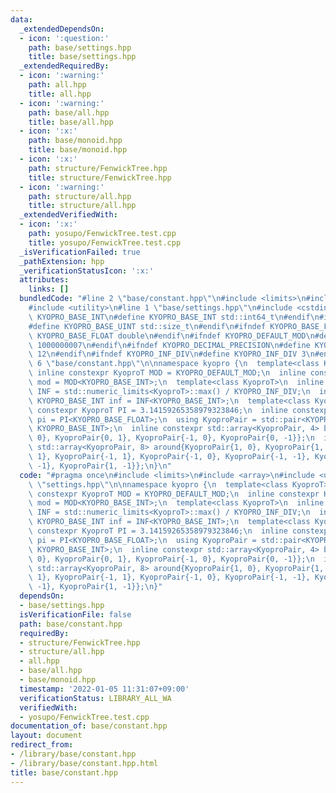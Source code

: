 ```yaml
---
data:
  _extendedDependsOn:
  - icon: ':question:'
    path: base/settings.hpp
    title: base/settings.hpp
  _extendedRequiredBy:
  - icon: ':warning:'
    path: all.hpp
    title: all.hpp
  - icon: ':warning:'
    path: base/all.hpp
    title: base/all.hpp
  - icon: ':x:'
    path: base/monoid.hpp
    title: base/monoid.hpp
  - icon: ':x:'
    path: structure/FenwickTree.hpp
    title: structure/FenwickTree.hpp
  - icon: ':warning:'
    path: structure/all.hpp
    title: structure/all.hpp
  _extendedVerifiedWith:
  - icon: ':x:'
    path: yosupo/FenwickTree.test.cpp
    title: yosupo/FenwickTree.test.cpp
  _isVerificationFailed: true
  _pathExtension: hpp
  _verificationStatusIcon: ':x:'
  attributes:
    links: []
  bundledCode: "#line 2 \"base/constant.hpp\"\n#include <limits>\n#include <array>\n\
    #include <utility>\n#line 1 \"base/settings.hpp\"\n#include <cstdint>\n#ifndef\
    \ KYOPRO_BASE_INT\n#define KYOPRO_BASE_INT std::int64_t\n#endif\n#ifndef KYOPRO_BASE_UINT\n\
    #define KYOPRO_BASE_UINT std::size_t\n#endif\n#ifndef KYOPRO_BASE_FLOAT\n#define\
    \ KYOPRO_BASE_FLOAT double\n#endif\n#ifndef KYOPRO_DEFAULT_MOD\n#define KYOPRO_DEFAULT_MOD\
    \ 1000000007\n#endif\n#ifndef KYOPRO_DECIMAL_PRECISION\n#define KYOPRO_DECIMAL_PRECISION\
    \ 12\n#endif\n#ifndef KYOPRO_INF_DIV\n#define KYOPRO_INF_DIV 3\n#endif\n#line\
    \ 6 \"base/constant.hpp\"\n\nnamespace kyopro {\n  template<class KyoproT>\n \
    \ inline constexpr KyoproT MOD = KYOPRO_DEFAULT_MOD;\n  inline constexpr KYOPRO_BASE_INT\
    \ mod = MOD<KYOPRO_BASE_INT>;\n  template<class KyoproT>\n  inline constexpr KyoproT\
    \ INF = std::numeric_limits<KyoproT>::max() / KYOPRO_INF_DIV;\n  inline constexpr\
    \ KYOPRO_BASE_INT inf = INF<KYOPRO_BASE_INT>;\n  template<class KyoproT>\n  inline\
    \ constexpr KyoproT PI = 3.14159265358979323846;\n  inline constexpr KYOPRO_BASE_FLOAT\
    \ pi = PI<KYOPRO_BASE_FLOAT>;\n  using KyoproPair = std::pair<KYOPRO_BASE_INT,\
    \ KYOPRO_BASE_INT>;\n  inline constexpr std::array<KyoproPair, 4> beside{KyoproPair{1,\
    \ 0}, KyoproPair{0, 1}, KyoproPair{-1, 0}, KyoproPair{0, -1}};\n  inline constexpr\
    \ std::array<KyoproPair, 8> around{KyoproPair{1, 0}, KyoproPair{1, 1}, KyoproPair{0,\
    \ 1}, KyoproPair{-1, 1}, KyoproPair{-1, 0}, KyoproPair{-1, -1}, KyoproPair{0,\
    \ -1}, KyoproPair{1, -1}};\n}\n"
  code: "#pragma once\n#include <limits>\n#include <array>\n#include <utility>\n#include\
    \ \"settings.hpp\"\n\nnamespace kyopro {\n  template<class KyoproT>\n  inline\
    \ constexpr KyoproT MOD = KYOPRO_DEFAULT_MOD;\n  inline constexpr KYOPRO_BASE_INT\
    \ mod = MOD<KYOPRO_BASE_INT>;\n  template<class KyoproT>\n  inline constexpr KyoproT\
    \ INF = std::numeric_limits<KyoproT>::max() / KYOPRO_INF_DIV;\n  inline constexpr\
    \ KYOPRO_BASE_INT inf = INF<KYOPRO_BASE_INT>;\n  template<class KyoproT>\n  inline\
    \ constexpr KyoproT PI = 3.14159265358979323846;\n  inline constexpr KYOPRO_BASE_FLOAT\
    \ pi = PI<KYOPRO_BASE_FLOAT>;\n  using KyoproPair = std::pair<KYOPRO_BASE_INT,\
    \ KYOPRO_BASE_INT>;\n  inline constexpr std::array<KyoproPair, 4> beside{KyoproPair{1,\
    \ 0}, KyoproPair{0, 1}, KyoproPair{-1, 0}, KyoproPair{0, -1}};\n  inline constexpr\
    \ std::array<KyoproPair, 8> around{KyoproPair{1, 0}, KyoproPair{1, 1}, KyoproPair{0,\
    \ 1}, KyoproPair{-1, 1}, KyoproPair{-1, 0}, KyoproPair{-1, -1}, KyoproPair{0,\
    \ -1}, KyoproPair{1, -1}};\n}"
  dependsOn:
  - base/settings.hpp
  isVerificationFile: false
  path: base/constant.hpp
  requiredBy:
  - structure/FenwickTree.hpp
  - structure/all.hpp
  - all.hpp
  - base/all.hpp
  - base/monoid.hpp
  timestamp: '2022-01-05 11:31:07+09:00'
  verificationStatus: LIBRARY_ALL_WA
  verifiedWith:
  - yosupo/FenwickTree.test.cpp
documentation_of: base/constant.hpp
layout: document
redirect_from:
- /library/base/constant.hpp
- /library/base/constant.hpp.html
title: base/constant.hpp
---
```

